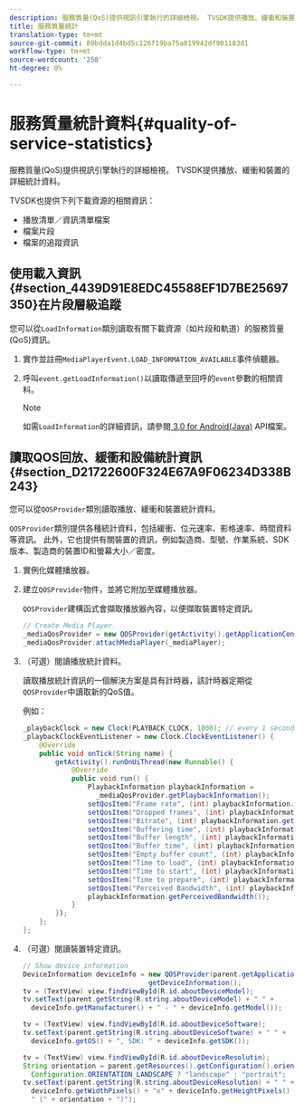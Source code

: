 ```yaml
---
description: 服務質量(QoS)提供視訊引擎執行的詳細檢視。 TVSDK提供播放、緩衝和裝置的詳細統計資料。
title: 服務質量統計
translation-type: tm+mt
source-git-commit: 89bdda1d4bd5c126f19ba75a819942df901183d1
workflow-type: tm+mt
source-wordcount: '258'
ht-degree: 0%

---
```



# 服務質量統計資料{#quality-of-service-statistics}

服務質量(QoS)提供視訊引擎執行的詳細檢視。 TVSDK提供播放、緩衝和裝置的詳細統計資料。

TVSDK也提供下列下載資源的相關資訊：

* 播放清單／資訊清單檔案
* 檔案片段
* 檔案的追蹤資訊

## 使用載入資訊{#section_4439D91E8EDC45588EF1D7BE25697350}在片段層級追蹤

您可以從`LoadInformation`類別讀取有關下載資源（如片段和軌道）的服務質量(QoS)資訊。

1. 實作並註冊`MediaPlayerEvent.LOAD_INFORMATION_AVAILABLE`事件偵聽器。
1. 呼叫`event.getLoadInformation()`以讀取傳遞至回呼的`event`參數的相關資料。

   >[!NOTE]
   >
   >如需`LoadInformation`的詳細資訊，請參閱[ 3.0 for Android(Java)](https://help.adobe.com/en_US/primetime/api/psdk/javadoc3.0/index.html) API檔案。

## 讀取QOS回放、緩衝和設備統計資訊{#section_D21722600F324E67A9F06234D338B243}

您可以從`QOSProvider`類別讀取播放、緩衝和裝置統計資料。

`QOSProvider`類別提供各種統計資料，包括緩衝、位元速率、影格速率、時間資料等資訊。 此外，它也提供有關裝置的資訊，例如製造商、型號、作業系統、SDK版本、製造商的裝置ID和螢幕大小／密度。

1. 實例化媒體播放器。
1. 建立`QOSProvider`物件，並將它附加至媒體播放器。

   `QOSProvider`建構函式會擷取播放器內容，以便擷取裝置特定資訊。

   ```java
   // Create Media Player. 
   _mediaQosProvider = new QOSProvider(getActivity().getApplicationContext()); 
   _mediaQosProvider.attachMediaPlayer(_mediaPlayer);
   ```

1. （可選）閱讀播放統計資料。

   讀取播放統計資訊的一個解決方案是具有計時器，該計時器定期從`QOSProvider`中讀取新的QoS值。

   例如：

   ```java
   _playbackClock = new Clock(PLAYBACK_CLOCK, 1000); // every 1 second 
   _playbackClockEventListener = new Clock.ClockEventListener() { 
       @Override 
       public void onTick(String name) { 
           getActivity().runOnUiThread(new Runnable() { 
               @Override 
               public void run() { 
                   PlaybackInformation playbackInformation =  
                     _mediaQosProvider.getPlaybackInformation();  
                   setQosItem("Frame rate", (int) playbackInformation.getFrameRate());  
                   setQosItem("Dropped frames", (int) playbackInformation.getDroppedFrameCount()); 
                   setQosItem("Bitrate", (int) playbackInformation.getBitrate()); 
                   setQosItem("Buffering time", (int) playbackInformation.getBufferingTime());  
                   setQosItem("Buffer length", (int) playbackInformation.getBufferLength());  
                   setQosItem("Buffer time", (int) playbackInformation.getBufferTime());  
                   setQosItem("Empty buffer count", (int) playbackInformation.getEmptyBufferCount());  
                   setQosItem("Time to load", (int) playbackInformation.getTimeToLoad());  
                   setQosItem("Time to start", (int) playbackInformation.getTimeToStart()); 
                   setQosItem("Time to prepare", (int) playbackInformation.getTimeToPrepare()); 
                   setQosItem("Perceived Bandwidth", (int) playbackInformation.getPerceivedBandwidth());   
                   playbackInformation.getPerceivedBandwidth()); 
               } 
           }); 
       }; 
   }; 
   ```

1. （可選）閱讀裝置特定資訊。

   ```java
   // Show device information 
   DeviceInformation deviceInfo = new QOSProvider(parent.getApplicationContext()). 
                                  getDeviceInformation(); 
   tv = (TextView) view.findViewById(R.id.aboutDeviceModel); 
   tv.setText(parent.getString(R.string.aboutDeviceModel) + " " +  
     deviceInfo.getManufacturer() + " - " + deviceInfo.getModel()); 
   
   tv = (TextView) view.findViewById(R.id.aboutDeviceSoftware); 
   tv.setText(parent.getString(R.string.aboutDeviceSoftware) + " " +  
     deviceInfo.getOS() + ", SDK: " + deviceInfo.getSDK()); 
   
   tv = (TextView) view.findViewById(R.id.aboutDeviceResolutin); 
   String orientation = parent.getResources().getConfiguration().orientation ==  
     Configuration.ORIENTATION_LANDSCAPE ? "landscape" : "portrait"; 
   tv.setText(parent.getString(R.string.aboutDeviceResolution) + " " +  
     deviceInfo.getWidthPixels() + "x" + deviceInfo.getHeightPixels() +  
     " (" + orientation + ")"); 
   ```
